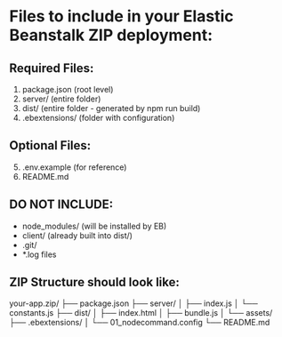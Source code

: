 # Files to include in your Elastic Beanstalk ZIP deployment:

## Required Files:
1. package.json (root level)
2. server/ (entire folder)
3. dist/ (entire folder - generated by npm run build)
4. .ebextensions/ (folder with configuration)

## Optional Files:
5. .env.example (for reference)
6. README.md

## DO NOT INCLUDE:
- node_modules/ (will be installed by EB)
- client/ (already built into dist/)
- .git/
- *.log files

## ZIP Structure should look like:
your-app.zip/
├── package.json
├── server/
│   ├── index.js
│   └── constants.js
├── dist/
│   ├── index.html
│   ├── bundle.js
│   └── assets/
├── .ebextensions/
│   └── 01_nodecommand.config
└── README.md
